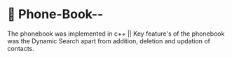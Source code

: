 # 📳 Phone-Book--
The phonebook was implemented in c++ || Key feature's of the phonebook was the Dynamic Search apart from addition, deletion and updation of contacts.
